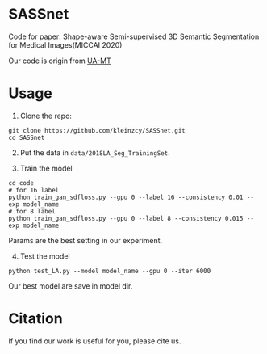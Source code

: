 # SASSnet
Code for paper: Shape-aware Semi-supervised 3D Semantic Segmentation for Medical Images(MICCAI 2020)

Our code is origin from [UA-MT](https://github.com/yulequan/UA-MT)

# Usage

1. Clone the repo:
```
git clone https://github.com/kleinzcy/SASSnet.git 
cd SASSnet
```
2. Put the data in `data/2018LA_Seg_TrainingSet`.

3. Train the model
```
cd code
# for 16 label
python train_gan_sdfloss.py --gpu 0 --label 16 --consistency 0.01 --exp model_name
# for 8 label
python train_gan_sdfloss.py --gpu 0 --label 8 --consistency 0.015 --exp model_name
```

Params are the best setting in our experiment.

4. Test the model
```
python test_LA.py --model model_name --gpu 0 --iter 6000
```
Our best model are save in model dir.

# Citation

If you find our work is useful for you, please cite us.
